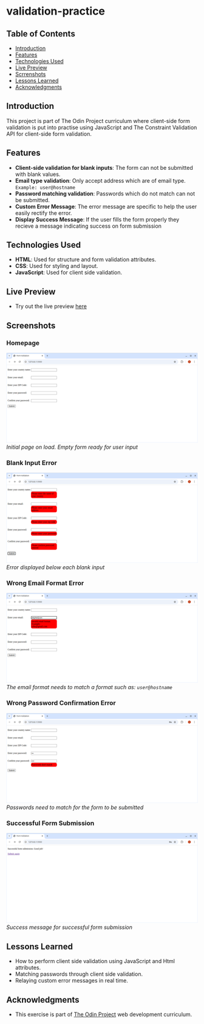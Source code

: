 # validation-practice

## Table of Contents
- [Introduction](#introduction)
- [Features](#features)
- [Technologies Used](#technologies-used)
- [Live Preview](#live-preview)
- [Scrrenshots](#screenshots)
- [Lessons Learned](#lessons-learned)
- [Acknowledgments](#acknowledgments)

## Introduction
This project is part of The Odin Project curriculum where client-side form validation is put into practise using JavaScript and The Constraint Validation API for client-side form validation.

## Features
- **Client-side validation for blank inputs**: The form can not be submitted with blank values.
- **Email type validation**: Only accept address which are of email type. `Example: user@hostname`
- **Password matching validation**: Passwords which do not match can not be submitted.
- **Custom Error Message**: The error message are specific to help the user easily rectify the error.
- **Display Success Message**: If the user fills the form properly they recieve a message indicating success on form submission

## Technologies Used
- **HTML**: Used for structure and form validation attributes.
- **CSS**: Used for styling and layout.
- **JavaScript**: Used for client side validation.

## Live Preview
- Try out the live preview [here]()

## Screenshots
### Homepage
![Homepage](./screenshots/Homepage.png)
*Initial page on load. Empty form ready for user input*

### Blank Input Error
![Blank Input Error](./screenshots/Blank-inputs.png)
*Error displayed below each blank input*

### Wrong Email Format Error
![Wrong email format error](./screenshots/wrong-email-format.png)
*The email format needs to match a format such as: `user@hostname`*

### Wrong Password Confirmation Error
![Passwords don't match error](./screenshots/wrong-password.png)
*Passwords need to match for the form to be submitted*

### Successful Form Submission
![Successful Form Submission](./screenshots/successful-form-submission.png)
*Success message for successful form submission*

## Lessons Learned
- How to perform client side validation using JavaScript and Html attributes.
- Matching passwords through client side validation.
- Relaying custom error messages in real time.

## Acknowledgments
- This exercise is part of [The Odin Project](https://theodinproject.com) web development curriculum.